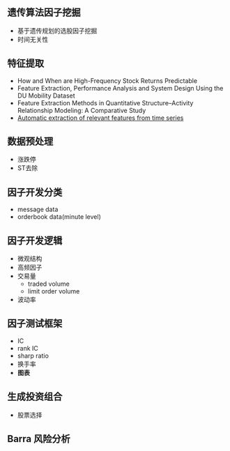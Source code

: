 ## 遗传算法因子挖掘
* 基于遗传规划的选股因子挖掘
* 时间无关性
## 特征提取
* How and When are High-Frequency Stock Returns Predictable
* Feature Extraction, Performance Analysis and System Design Using the DU Mobility Dataset
* Feature Extraction Methods in Quantitative Structure–Activity Relationship Modeling: A Comparative Study
* [Automatic extraction of relevant features from time series](https://github.com/blue-yonder/tsfresh)
## 数据预处理
* 涨跌停
* ST去除
## 因子开发分类
* message data
* orderbook data(minute level)
## 因子开发逻辑
* 微观结构
* 高频因子
* 交易量
  * traded volume
  * limit order volume
* 波动率 
## 因子测试框架
* IC
* rank IC
* sharp ratio
* 换手率
* **图表**
## 生成投资组合
* 股票选择
## Barra 风险分析
